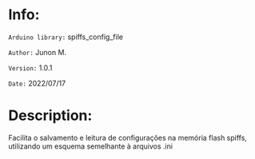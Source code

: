 # Info:
`Arduino library:` spiffs_config_file

`Author:` Junon M.

`Version:` 1.0.1

`Date:` 2022/07/17

# Description: 
Facilita o salvamento e leitura de configurações na memória flash spiffs, utilizando um esquema semelhante à arquivos .ini
